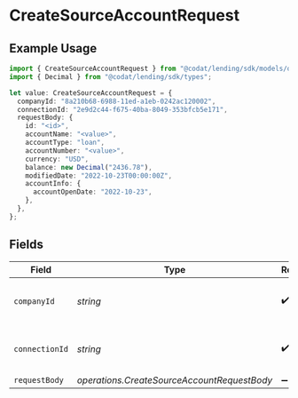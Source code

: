 # CreateSourceAccountRequest

## Example Usage

```typescript
import { CreateSourceAccountRequest } from "@codat/lending/sdk/models/operations";
import { Decimal } from "@codat/lending/sdk/types";

let value: CreateSourceAccountRequest = {
  companyId: "8a210b68-6988-11ed-a1eb-0242ac120002",
  connectionId: "2e9d2c44-f675-40ba-8049-353bfcb5e171",
  requestBody: {
    id: "<id>",
    accountName: "<value>",
    accountType: "loan",
    accountNumber: "<value>",
    currency: "USD",
    balance: new Decimal("2436.78"),
    modifiedDate: "2022-10-23T00:00:00Z",
    accountInfo: {
      accountOpenDate: "2022-10-23",
    },
  },
};
```

## Fields

| Field                                       | Type                                        | Required                                    | Description                                 | Example                                     |
| ------------------------------------------- | ------------------------------------------- | ------------------------------------------- | ------------------------------------------- | ------------------------------------------- |
| `companyId`                                 | *string*                                    | :heavy_check_mark:                          | Unique identifier for a company.            | 8a210b68-6988-11ed-a1eb-0242ac120002        |
| `connectionId`                              | *string*                                    | :heavy_check_mark:                          | Unique identifier for a connection.         | 2e9d2c44-f675-40ba-8049-353bfcb5e171        |
| `requestBody`                               | *operations.CreateSourceAccountRequestBody* | :heavy_minus_sign:                          | N/A                                         |                                             |